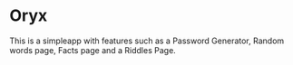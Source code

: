 # Oryx
This is a simpleapp with features such as a Password Generator, Random words page, Facts page and a Riddles Page.
